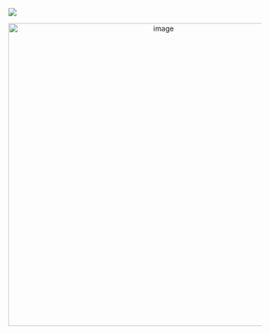 ![](https://komarev.com/ghpvc/?username=NOBLES5E)

<p align="center">
<img width="602" alt="image" src="https://user-images.githubusercontent.com/18649508/137065028-a53efbbf-911c-4006-b5ae-ada1516d039c.png">
</p>
